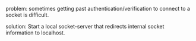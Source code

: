 problem: sometimes getting past authentication/verification to connect to a socket is difficult.

solution: Start a local socket-server that redirects internal socket information to localhost.